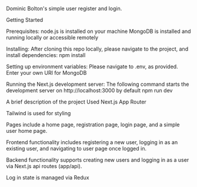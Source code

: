 Dominic Bolton's simple user register and login.

Getting Started

  Prerequisites:
    node.js is installed on your machine
    MongoDB is installed and running locally or accessible remotely

  Installing:
    After cloning this repo locally, please navigate to the project, and install dependencies:
      npm install

  Setting up environment variables:
    Please navigate to .env, as provided. Enter your own URI for MongoDB

  Running the Next.js development server:
    The following command starts the development server on http://localhost:3000 by default
      npm run dev


A brief description of the project
  Used Next.js App Router

  Tailwind is used for styling

  Pages include a home page, registration page, login page, and a simple user home page.

  Frontend functionality includes registering a new user, logging in as an existing user, and navigating to
  user page once logged in.

  Backend functionality supports creating new users and logging in as a user via Next.js api routes (app/api).

  Log in state is managed via Redux

